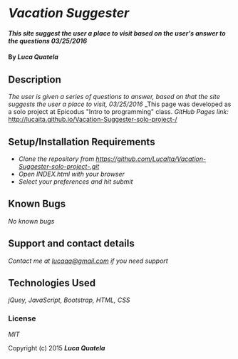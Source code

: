 # _Vacation Suggester_

#### _This site suggest the user a place to visit based on the user's answer to the questions 03/25/2016_

#### By _**Luca Quatela**_

## Description

_The user is given a series of questions to answer, based on that the site suggests the user a place to visit, 03/25/2016_
_This page was developed as a solo project at Epicodus "Intro to programming" class.
_GitHub Pages link:_
http://lucaita.github.io/Vacation-Suggester-solo-project-/

## Setup/Installation Requirements

* _Clone the repository from https://github.com/LucaIta/Vacation-Suggester-solo-project-.git_
* _Open INDEX.html with your browser_
* _Select your preferences and hit submit_

## Known Bugs

_No known bugs_

## Support and contact details

_Contact me at lucaqq@gmail.com if you need support_

## Technologies Used

_jQuey, JavaScript, Bootstrap, HTML, CSS_

### License

*MIT*

Copyright (c) 2015 **_Luca Quatela_**

